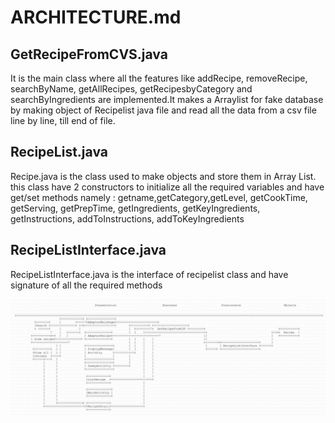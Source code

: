 # ARCHITECTURE.md

## GetRecipeFromCVS.java 
It is the main class where all the features like addRecipe, removeRecipe, searchByName, getAllRecipes, getRecipesbyCategory and searchByIngredients are implemented.It makes a Arraylist for fake database by making object of Recipelist java file  and read all the data from a csv file line by line, till end of file.

## RecipeList.java
Recipe.java is the class used to make objects and store them in Array List. this class have 2 constructors to initialize all the required variables and have get/set methods namely : getname,getCategory,getLevel, getCookTime, getServing, getPrepTime, getIngredients, getKeyIngredients, getInstructions, addToInstructions, addToKeyIngredients

## RecipeListInterface.java
RecipeListInterface.java is the interface of recipelist class and have signature of all the required methods


![](graphical.png)
